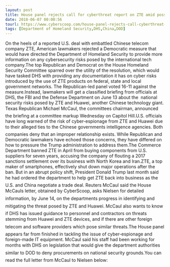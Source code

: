 ```yaml
---
layout: post
title: House panel rejects call for cyberthreat report on ZTE amid possible Trump deal
date: 2018-06-07 00:00:56
tourl: https://www.cyberscoop.com/house-panel-rejects-call-cyberthreat-report-zte-amid-trump-deal/?category_news=technology
tags: [Department of Homeland Security,DHS,China,DOD]
---
```

On the heels of a reported U.S. deal with embattled Chinese telecom company ZTE, American lawmakers rejected a Democratic measure that would have directed the Department of Homeland Security to provide more information on any cybersecurity risks posed by the international tech company.The top Republican and Democrat on the House Homeland Security Committee sparred over the utility of the resolution, which would have tasked DHS with providing any documentation it has on cyber risks introduced by the use of ZTE products on federal, state and local government networks. The Republican-led panel voted 16-11 against the measure.Instead, lawmakers will get a classified briefing from officials at DHS, the FBI and the Defense Department on June 13 about the  national security risks posed by ZTE and Huawei, another Chinese technology giant. Texas Republican Michael McCaul, the committees chairman, announced the briefing at a committee markup Wednesday on Capitol Hill.U.S. officials have long warned of the risk of cyber-espionage from ZTE and Huawei due to their alleged ties to the Chinese governments intelligence agencies. Both companies deny that an improper relationship exists. While Republican and Democratic lawmakers have echoed those concerns, they have differed on how to pressure the Trump administration to address them.The Commerce Department banned ZTE in April from buying components from U.S. suppliers for seven years, accusing the company of flouting a 2017 sanctions settlement over its business with North Korea and Iran.ZTE, a top maker of smartphones, effectively shut down major operations after the ban. But in an abrupt policy shift, President Donald Trump last month said he had ordered the department to help get ZTE back into business as the U.S. and China negotiate a trade deal. Reuters McCaul said the House McCauls letter, obtained by CyberScoop, asks Nielsen for detailed information, by June 14, on the departments progress in identifying and mitigating the threat posed by ZTE and Huawei. McCaul also wants to know if DHS has issued guidance to personnel and contractors on threats stemming from Huawei and ZTE devices, and if there are other foreign telecom and software providers which pose similar threats.The House panel appears far from finished in tackling the issue of cyber-espionage and foreign-made IT equipment. McCaul said his staff had been working for months with DHS on legislation that would give the department authorities similar to DOD to deny procurements on national security grounds.You can read the full letter from McCaul to Nielsen below: